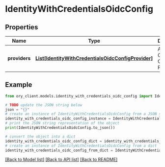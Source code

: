# IdentityWithCredentialsOidcConfig


## Properties

Name | Type | Description | Notes
------------ | ------------- | ------------- | -------------
**providers** | [**List[IdentityWithCredentialsOidcConfigProvider]**](IdentityWithCredentialsOidcConfigProvider.md) | A list of OpenID Connect Providers | [optional] 

## Example

```python
from ory_client.models.identity_with_credentials_oidc_config import IdentityWithCredentialsOidcConfig

# TODO update the JSON string below
json = "{}"
# create an instance of IdentityWithCredentialsOidcConfig from a JSON string
identity_with_credentials_oidc_config_instance = IdentityWithCredentialsOidcConfig.from_json(json)
# print the JSON string representation of the object
print(IdentityWithCredentialsOidcConfig.to_json())

# convert the object into a dict
identity_with_credentials_oidc_config_dict = identity_with_credentials_oidc_config_instance.to_dict()
# create an instance of IdentityWithCredentialsOidcConfig from a dict
identity_with_credentials_oidc_config_from_dict = IdentityWithCredentialsOidcConfig.from_dict(identity_with_credentials_oidc_config_dict)
```
[[Back to Model list]](../README.md#documentation-for-models) [[Back to API list]](../README.md#documentation-for-api-endpoints) [[Back to README]](../README.md)


